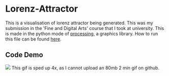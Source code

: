 # Lorenz-Attractor

This is a visualisation of lorenz attractor being generated. This was my submission in the 'Fine and Digital Arts' course that I took at university. This is made in the python mode of <a href="https://www.processing.org">processing</a>, a graphics library. How to run this file can be found <a href="https://py.processing.org/tutorials/command-line/">here</a>.

## Code Demo
![](https://github.com/sahej-dev/Lorenz-Attractor/blob/main/lorenz.gif)
This gif is sped up 4x, as I cannot upload an 80mb 2 min gif on github.
